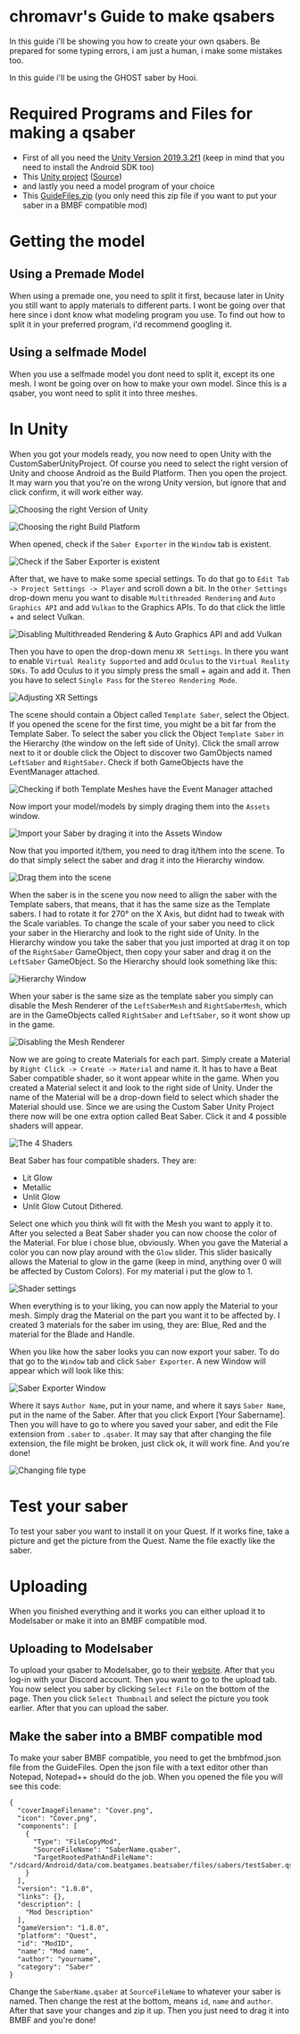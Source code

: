# chromavr's Guide to make qsabers
In this guide i'll be showing you how to create your own qsabers. Be prepared for some typing errors, i am just a human, i make some mistakes too.

In this guide i'll be using the GHOST saber by Hooi.

# Required Programs and Files for making a qsaber

- First of all you need the [Unity Version 2019.3.2f1](https://unity3d.com/de/get-unity/download?thank-you=update&download_nid=63532&os=Win) (keep in mind that you need to install the Android SDK too)
- This [Unity project](https://bs.assistant.moe/Sabers/resources/CustomSaberUnityProject.zip) ([Source](https://bs.assistant.moe/Sabers/))
- and lastly you need a model program of your choice
- This [GuideFiles.zip](https://github.com/chromavr/BMBFmods/raw/master/GuideFiles/qsaber/GuideFiles.zip) (you only need this zip file if you want to put your saber in a BMBF compatible mod)

# Getting the model
## Using a Premade Model
When using a premade one, you need to split it first, because later in Unity you still want to apply materials to different parts. I wont be going over that here since i dont know what modeling program you use. To find out how to split it in your preferred program, i'd recommend googling it.

## Using a selfmade Model
When you use a selfmade model you dont need to split it, except its one mesh. I wont be going over on how to make your own model. Since this is a qsaber, you wont need to split it into three meshes.

# In Unity
When you got your models ready, you now need to open Unity with the CustomSaberUnityProject. Of course you need to select the right version of Unity and choose Android as the Build Platform. Then you open the project. It may warn you that you're on the wrong Unity version, but ignore that and click confirm, it will work either way.

![Choosing the right Version of Unity](https://raw.githubusercontent.com/chromavr/BMBFmods/master/GuideFiles/qsaber/1%20selecting%20unity%20version.JPG) 

![Choosing the right Build Platform](https://raw.githubusercontent.com/chromavr/BMBFmods/master/GuideFiles/qsaber/2%20build%20platform.JPG)

When opened, check if the `Saber Exporter` in the `Window` tab is existent.

![Check if the Saber Exporter is existent](https://raw.githubusercontent.com/chromavr/BMBFmods/master/GuideFiles/qsaber/3%20check%20if%20saber%20exporter%20is%20existent.jpg)

After that, we have to make some special settings. To do that go to `Edit Tab -> Project Settings -> Player` and scroll down a bit. In the `Other Settings` drop-down menu you want to disable `Multithreaded Rendering` and `Auto Graphics API` and add `Vulkan` to the Graphics APIs. To do that click the little + and select Vulkan. 

![Disabling Multithreaded Rendering & Auto Graphics API and add Vulkan]()

Then you have to open the drop-down menu `XR Settings`. In there you want to enable `Virtual Reality Supported` and add `Oculus` to the `Virtual Reality SDKs`. To add Oculus to it you simply press the small + again and add it. Then you have to select `Single Pass` for the `Stereo Rendering Mode`.

![Adjusting XR Settings]()

The scene should contain a Object called `Template Saber`, select the Object. If you opened the scene for the first time, you might be a bit far from the Template Saber. To select the saber you click the Object `Template Saber` in the Hierarchy (the window on the left side of Unity). Click the small arrow next to it or double click the Object to discover two GamObjects named `LeftSaber` and `RightSaber`. Check if both GameObjects have the EventManager attached.

![Checking if both Template Meshes have the Event Manager attached](https://raw.githubusercontent.com/chromavr/BMBFmods/master/GuideFiles/qsaber/oops.jpg)

Now import your model/models by simply draging them into the `Assets` window.

![Import your Saber by draging it into the Assets Window](https://raw.githubusercontent.com/chromavr/BMBFmods/master/GuideFiles/qsaber/4%20import%20saber%20into%20assets.jpg)

Now that you imported it/them, you need to drag it/them into the scene. To do that simply select the saber and drag it into the Hierarchy window.

![Drag them into the scene](https://raw.githubusercontent.com/chromavr/BMBFmods/master/GuideFiles/qsaber/5%20drag%20into%20hierarchy.jpg)

When the saber is in the scene you now need to allign the saber with the Template sabers, that means, that it has the same size as the Template sabers. I had to rotate it for 270° on the X Axis, but didnt had to tweak with the Scale variables. To change the scale of your saber you need to click your saber in the Hierarchy and look to the right side of Unity. In the Hierarchy window you take the saber that you just imported at drag it on top of the `RightSaber` GameObject, then copy your saber and drag it on the `LeftSaber` GameObject. So the Hierarchy should look something like this:

![Hierarchy Window](https://raw.githubusercontent.com/chromavr/BMBFmods/master/GuideFiles/qsaber/6%20drag%20your%20saber%20on%20RightSaber%2C%20copy%20and%20drag%20on%20LeftSaber.JPG)


When your saber is the same size as the template saber you simply can disable the Mesh Renderer of the `LeftSaberMesh` and `RightSaberMesh`, which are in the GameObjects called `RightSaber` and `LeftSaber`, so it wont show up in the game. 

![Disabling the Mesh Renderer](https://raw.githubusercontent.com/chromavr/BMBFmods/master/GuideFiles/qsaber/8%20disabling%20mesh%20renderer.JPG)

Now we are going to create Materials for each part. Simply create a Material by `Right Click -> Create -> Material` and name it. It has to have a Beat Saber compatible shader, so it wont appear white in the game. When you created a Material select it and look to the right side of Unity. Under the name of the Material will be a drop-down field to select which shader the Material should use. Since we are using the Custom Saber Unity Project there now will be one extra option called Beat Saber. Click it and 4 possible shaders will appear.

![The 4 Shaders](https://raw.githubusercontent.com/chromavr/BMBFmods/master/GuideFiles/qsaber/9%20the%204%20shaders.jpg)

Beat Saber has four compatible shaders. They are:

- Lit Glow
- Metallic
- Unlit Glow
- Unlit Glow Cutout Dithered.

Select one which you think will fit with the Mesh you want to apply it to. After you selected a Beat Saber shader you can now choose the color of the Material. For blue i chose blue, obviously. When you gave the Material a color you can now play around with the `Glow` slider. This slider basically allows the Material to glow in the game (keep in mind, anything over 0 will be affected by Custom Colors). For my material i put the glow to 1. 

![Shader settings](https://raw.githubusercontent.com/chromavr/BMBFmods/master/GuideFiles/qsaber/10%20shader%20settings.JPG)

When everything is to your liking, you can now apply the Material to your mesh. Simply drag the Material on the part you want it to be affected by. I created 3 materials for the saber im using, they are: Blue, Red and the material for the Blade and Handle. 

When you like how the saber looks you can now export your saber. To do that go to the `Window` tab and click `Saber Exporter`. A new Window will appear which will look like this:

![Saber Exporter Window](https://raw.githubusercontent.com/chromavr/BMBFmods/master/GuideFiles/qsaber/11%20Saber%20Exporter%20Window.JPG)

Where it says `Author Name`, put in your name, and where it says `Saber Name`, put in the name of the Saber. After that you click Export [Your Sabername]. Then you will have to go to where you saved your saber, and edit the File extension from `.saber` to `.qsaber`. It may say that after changing the file extension, the file might be broken, just click ok, it will work fine. And you're done!

![Changing file type](https://raw.githubusercontent.com/chromavr/BMBFmods/master/GuideFiles/qsaber/12%20changing%20file%20extension.JPG)

# Test your saber
To test your saber you want to install it on your Quest. If it works fine, take a picture and get the picture from the Quest. Name the file exactly like the saber.


# Uploading 
When you finished everything and it works you can either upload it to Modelsaber or make it into an BMBF compatible mod.

## Uploading to Modelsaber
To upload your qsaber to Modelsaber, go to their [website](https://modelsaber.com/). After that you log-in with your Discord account. Then you want to go to the upload tab. You now select you saber by clicking `Select File` on the bottom of the page. Then you click `Select Thumbnail` and select the picture you took earlier. After that you can upload the saber.

## Make the saber into a BMBF compatible mod
To make your saber BMBF compatible, you need to get the bmbfmod.json file from the GuideFiles. Open the json file with a text editor other than Notepad, Notepad++ should do the job. When you opened the file you will see this code:

```
{
  "coverImageFilename": "Cover.png",
  "icon": "Cover.png",
  "components": [
    {
      "Type": "FileCopyMod",
	  "SourceFileName": "SaberName.qsaber",
      "TargetRootedPathAndFileName": "/sdcard/Android/data/com.beatgames.beatsaber/files/sabers/testSaber.qsaber"
    }
  ],
  "version": "1.0.0",
  "links": {},
  "description": [
    "Mod Description"
  ],
  "gameVersion": "1.8.0",
  "platform": "Quest",
  "id": "ModID",
  "name": "Mod name",
  "author": "yourname",
  "category": "Saber"
}
```

Change the `SaberName.qsaber` at `SourceFileName` to whatever your saber is named. Then change the rest at the bottom, means `id`, `name` and `author`. After that save your changes and zip it up. Then you just need to drag it into BMBF and you're done!
